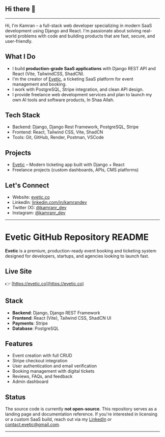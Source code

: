 ## Hi there 👋

<!--
**KamranDeveloper-16/KamranDeveloper-16** is a ✨ _special_ ✨ repository because its `README.md` (this file) appears on your GitHub profile.

Here are some ideas to get you started:

- 🔭 I’m currently working on ...
- 🌱 I’m currently learning ...
- 👯 I’m looking to collaborate on ...
- 🤔 I’m looking for help with ...
- 💬 Ask me about ...
- 📫 How to reach me: ...
- 😄 Pronouns: ...
- ⚡ Fun fact: ...
-->
---


Hi, I'm Kamran – a full-stack web developer specializing in modern SaaS development using Django and React. I'm passionate about solving real-world problems with code and building products that are fast, secure, and user-friendly.

## What I Do

- I build **production-grade SaaS applications** with Django REST API and React (Vite, TailwindCSS, ShadCN).
- I'm the creator of [Evetic](https://evetic.co), a ticketing SaaS platform for event management and booking.
- I work with PostgreSQL, Stripe integration, and clean API design.
- I provide freelance web development services and plan to launch my own AI tools and software products, In Shaa Allah.

## Tech Stack

- Backend: Django, Django Rest Framework, PostgreSQL, Stripe
- Frontend: React, Tailwind CSS, Vite, ShadCN
- Tools: Git, GitHub, Render, Postman, VSCode

## Projects

- [Evetic](https://evetic.co) – Modern ticketing app built with Django + React
- Freelance projects (custom dashboards, APIs, CMS platforms)

## Let's Connect

- Website: [evetic.co](https://evetic.co)
- LinkedIn: [linkedin.com/in/kamrandev](https://linkedin.com/in/kamrandev)
- Twitter (X): [@kamranr_dev](https://twitter.com/kamranr_dev)
- Instagram: [@kamranr_dev](https://instagram.com/kamranr_dev)

---

# Evetic GitHub Repository README

**Evetic** is a premium, production-ready event booking and ticketing system designed for developers, startups, and agencies looking to launch fast.

## Live Site

👉 [https://evetic.co](https://evetic.co)

## Stack

- **Backend**: Django, Django REST Framework
- **Frontend**: React (Vite), Tailwind CSS, ShadCN UI
- **Payments**: Stripe
- **Database**: PostgreSQL

## Features

- Event creation with full CRUD
- Stripe checkout integration
- User authentication and email verification
- Booking management with digital tickets
- Reviews, FAQs, and feedback
- Admin dashboard

## Status

The source code is currently **not open-source**. This repository serves as a landing page and documentation reference. If you're interested in licensing or a custom SaaS build, reach out via my [LinkedIn](https://linkedin.com/in/kamrandev) or [contact.evetic@gmail.com](mailto:contact.evetic@gmail.com).

---
